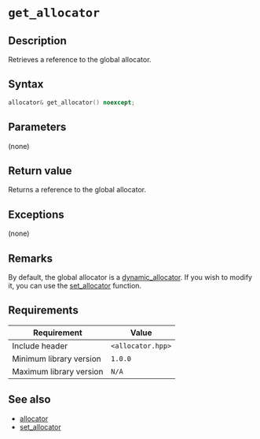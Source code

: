 # `get_allocator`

## Description

Retrieves a reference to the global allocator.

## Syntax

```cpp
allocator& get_allocator() noexcept;
```

## Parameters

(none)

## Return value

Returns a reference to the global allocator.

## Exceptions

(none)

## Remarks

By default, the global allocator is a [dynamic_allocator](../dynamic_allocator/dynamic_allocator.md). If you wish to modify it, you can use the [set_allocator](set_allocator.md) function.

## Requirements

| Requirement             | Value             |
|-------------------------|-------------------|
| Include header          | `<allocator.hpp>` |
| Minimum library version | `1.0.0`           |
| Maximum library version | `N/A`             |

## See also

- [allocator](allocator.md)
- [set_allocator](set_allocator.md)